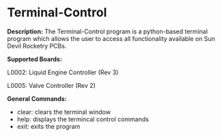 <h1> Terminal-Control</h1>

<p><b>Description:</b> The Terminal-Control program is a python-based terminal program which allows
the user to access all functionality available on Sun Devil Rocketry PCBs.</p>

<p><b>Supported Boards:</b></p>
<p>
L0002: Liquid Engine Controller (Rev 3)

L0005: Valve Controller (Rev 2)
</p>

<p><b>General Commands:</b></p>
<ul>
    <li>clear: clears the terminal window</li>
    <li>help: displays the termincal control commands</li>
    <li>exit: exits the program</li>
</ul>
